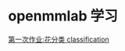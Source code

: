 # openmmlab 学习


[第一次作业:花分类 classification](https://github.com/wangjinghuacom/openmmlab/tree/main/classification)


